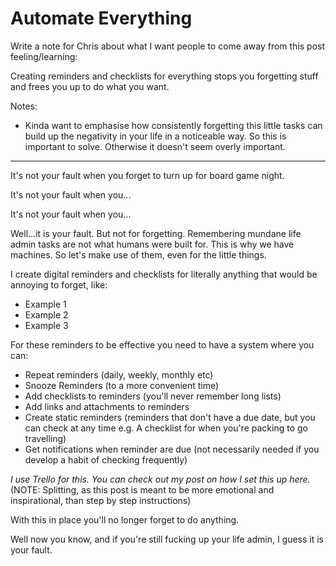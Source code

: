 # Automate Everything

Write a note for Chris about what I want people to come away from this post feeling/learning:

Creating reminders and checklists for everything stops you forgetting stuff and frees you up to do what you want.

Notes:

- Kinda want to emphasise how consistently forgetting this little tasks can build up the negativity in your life in a noticeable way. So this is important to solve. Otherwise it doesn't seem overly important.

---

It's not your fault when you forget to turn up for board game night.

It's not your fault when you...

It's not your fault when you...

Well...it is your fault. But not for forgetting. Remembering mundane life admin tasks are not what humans were built for. This is why we have machines. So let's make use of them, even for the little things.

I create digital reminders and checklists for literally anything that would be annoying to forget, like:

- Example 1
- Example 2
- Example 3

For these reminders to be effective you need to have a system where you can:

- Repeat reminders (daily, weekly, monthly etc)
- Snooze Reminders (to a more convenient time)
- Add checklists to reminders (you'll never remember long lists)
- Add links and attachments to reminders
- Create static reminders (reminders that don't have a due date, but you can check at any time e.g. A checklist for when you're packing to go travelling)
- Get notifications when reminder are due (not necessarily needed if you develop a habit of checking frequently)

_I use Trello for this. You can check out my post on how I set this up here._ (NOTE: Splitting, as this post is meant to be more emotional and inspirational, than step by step instructions)

With this in place you'll no longer forget to do anything.

Well now you know, and if you're still fucking up your life admin, I guess it is your fault.
